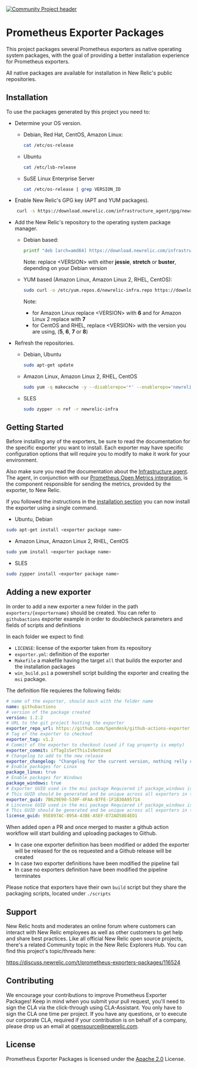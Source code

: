 [![Community Project header](https://github.com/newrelic/opensource-website/raw/master/src/images/categories/Community_Project.png)](https://opensource.newrelic.com/oss-category/#community-project)

# Prometheus Exporter Packages

This project packages several Prometheus exporters as native operating system packages, with the goal of providing a better installation experience for Prometheus exporters.

All native packages are available for installation in New Relic's public repositories.

## Installation

To use the packages generated by this project you need to:

- Determine your OS version.
  - Debian, Red Hat, CentOS, Amazon Linux:

    ```bash
    cat /etc/os-release
    ```

  - Ubuntu

    ```bash
    cat /etc/lsb-release
    ```

  - SuSE Linux Enterprise Server

    ```bash
    cat /etc/os-release | grep VERSION_ID
    ```

- Enable New Relic's GPG key (APT and YUM packages).
  
```bash
    curl -s https://download.newrelic.com/infrastructure_agent/gpg/newrelic-infra.gpg | sudo apt-key add -
```

- Add the New Relic's repository to the operating system package manager.
  - Debian based:

    ```bash
    printf "deb [arch=amd64] https://download.newrelic.com/infrastructure_agent/linux/apt <VERSION> main" | sudo tee -a /etc/apt/sources.list.d/newrelic-infra.list
    ```

    Note: replace \<VERSION> with either **jessie**, **stretch** or **buster**, depending on your Debian version

  - YUM based (Amazon Linux, Amazon Linux 2, RHEL, CentOS):

    ```bash
    sudo curl -o /etc/yum.repos.d/newrelic-infra.repo https://download.newrelic.com/infrastructure_agent/linux/yum/el/<VERSION>/x86_64/newrelic-infra.repo
    ```

     Note:
    - for Amazon Linux replace \<VERSION> with **6** and for Amazon Linux 2 replace with **7**
    - for CentOS and RHEL, replace \<VERSION> with the version you are using, (**5**, **6**, **7** or **8**)

- Refresh the repositories.
  - Debian, Ubuntu

    ```bash
    sudo apt-get update
    ```

  - Amazon Linux, Amazon Linux 2, RHEL, CentOS

    ```bash
    sudo yum -q makecache -y --disablerepo='*' --enablerepo='newrelic-infra'
    ```
  
  - SLES

    ```bash
    sudo zypper -n ref -r newrelic-infra
    ```

## Getting Started

Before installing any of the exporters, be sure to read the documentation for the specific exporter you want to install.
Each exporter may have specific configuration options that will require you to modify to make it work for your environment.

Also make sure you read the documentation about the [Infrastructure agent](https://github.com/newrelic/infrastructure-agent). The agent, in conjunction with our [Prometheus Open Metrics integration](https://github.com/newrelic/nri-prometheus), is the component responsible for sending the metrics, provided by the exporter, to New Relic.

If you followed the instructions in the [installation section](#installation) you can now install the exporter using a single command.

- Ubuntu, Debian

```bash
sudo apt-get install <exporter package name>
```

- Amazon Linux, Amazon Linux 2, RHEL, CentOS

```bash
sudo yum install <exporter package name>
```

- SLES

```bash
sudo zypper install <exporter package name>
```

## Adding a new exporter

In order to add a new exporter a new folder in the path `exporters/{exportername}` should be created. You can refer to `githubactions` exporter example in order to doublecheck parameters and fields of scripts and definitions

In each folder we expect to find:
  - `LICENSE`: license of the exporter taken from its repository
  - `exporter.yml`: definition of the exporter
  - `Makefile` a makefile having the target `all` that builds the exporter and the installation packages
  - `win_build.ps1` a powershell script building the exporter and creating the `msi` package.

The definition file requieres the following fields:
``` yaml
# name of the exporter, should mach with the folder name
name: githubactions
# version of the package created
version: 1.2.2
# URL to the git project hosting the exporter
exporter_repo_url: https://github.com/Spendesk/github-actions-exporter
# Tag of the exporter to checkout
exporter_tag: v1.2
# Commit of the exporter to checkout (used if tag property is empty)
exporter_commit: ifTagIsSetThisIsNotUsed
# Changelog to add to the new release
exporter_changelog: "Changelog for the current version, nothing relly changed, just testing pipeline"
# Enable packages for Linux
package_linux: true
# Enable packages for Windows
package_windows: true
# Exporter GUID used in the msi package Requiered if package_windows is set to true
# This GUID should be generated and be unique across all exporters in the repository
exporter_guid: 7B629E90-530F-4FAA-B7FE-1F1B30A95714
# Lincense GUID used in the msi package Requiered if package_windows is set to true
# This GUID should be generated and be unique across all exporters in the repository
license_guid: 95E897AC-895A-43BE-A5EF-D72AD58E4ED1
```

When added open a PR and once merged to master a github action workflow will start building and uploading packages to Github. 

 - In case one exporter definition has been modified or added the exporter will be released for the os requested and a Github release will be created
 - In case two exporter definitions have been modified the pipeline fail
 - In case no exporters definition have been modified the pipeline terminates

Please notice that exporters have their own `build` script but they share the packaging scripts, located under `./scripts`

## Support

New Relic hosts and moderates an online forum where customers can interact with New Relic employees as well as other customers to get help and share best practices. Like all official New Relic open source projects, there's a related Community topic in the New Relic Explorers Hub. You can find this project's topic/threads here:

https://discuss.newrelic.com/t/prometheus-exporters-packages/116524

## Contributing
We encourage your contributions to improve Prometheus Exporter Packages! Keep in mind when you submit your pull request, you'll need to sign the CLA via the click-through using CLA-Assistant. You only have to sign the CLA one time per project.
If you have any questions, or to execute our corporate CLA, required if your contribution is on behalf of a company,  please drop us an email at opensource@newrelic.com.

## License
Prometheus Exporter Packages is licensed under the [Apache 2.0](http://apache.org/licenses/LICENSE-2.0.txt) License.
